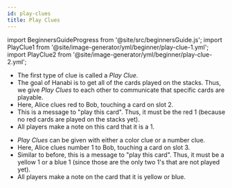 ```yaml
---
id: play-clues
title: Play Clues
---
```


import BeginnersGuideProgress from '@site/src/beginnersGuide.js';
import PlayClue1 from '@site/image-generator/yml/beginner/play-clue-1.yml';
import PlayClue2 from '@site/image-generator/yml/beginner/play-clue-2.yml';

<BeginnersGuideProgress id="play-clues" />

- The first type of clue is called a *Play Clue*.
- The goal of Hanabi is to get all of the cards played on the stacks. Thus, we give *Play Clues* to each other to communicate that specific cards are playable.
- Here, Alice clues red to Bob, touching a card on slot 2.
- This is a message to "play this card". Thus, it must be the red 1 (because no red cards are played on the stacks yet).
- All players make a note on this card that it is a 1.

<PlayClue1 />

- *Play Clues* can be given with either a color clue or a number clue.
- Here, Alice clues number 1 to Bob, touching a card on slot 3.
- Similar to before, this is a message to "play this card". Thus, it must be a yellow 1 or a blue 1 (since those are the only two 1's that are not played yet).
- All players make a note on the card that it is yellow or blue.

<PlayClue2 />
